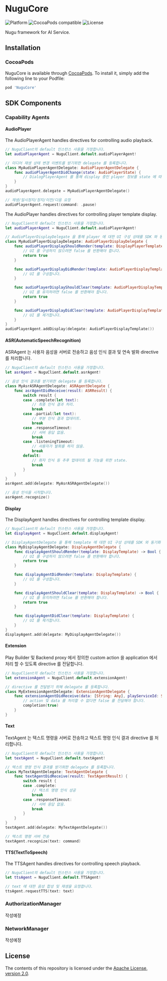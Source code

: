# NuguCore
![Platform](https://img.shields.io/cocoapods/p/NuguCore)
![CocoaPods compatible](https://img.shields.io/cocoapods/v/NuguCore)
![License](https://img.shields.io/github/license/nugu-developers/nugu-ios)

Nugu framework for AI Service.

## Installation

### CocoaPods
NuguCore is available through [CocoaPods](https://cocoapods.org). To install
it, simply add the following line to your Podfile:
```ruby
pod 'NuguCore'
```

## SDK Components
### Capability Agents
#### AudioPlayer
The AudioPlayerAgent handles directives for controlling audio playback.

```swift
// NuguClient의 default 인스턴스 사용을 가정합니다.
let audioPlayerAgent = NuguClient.default.audioPlayerAgent!

// 미디어 재생 상태 변경 이벤트를 받기위한 delegate 를 등록합니다.
class MyAudioPlayerAgentDelegate: AudioPlayerAgentDelegate {
    func audioPlayerAgentDidChange(state: AudioPlayerState) {
        // DialogPlayerAgent 를 통해 display 중인 player 정보를 state 에 따라 업데이트 합니다.
    }
}
audioPlayerAgent.delegate = MyAudioPlayerAgentDelegate()

// 재생/일시정지/정지/이전/다음 요청
audioPlayerAgent.request(command: .pause)
```

The AudioPlayer handles directives for controlling player template display.

```swift
// NuguClient의 default 인스턴스 사용을 가정합니다.
let audioPlayerAgent = NuguClient.default.audioPlayerAgent!

// AudioPlayerDisplayDelegate 을 통해 player 에 대한 UI 구성 상태를 SDK 와 동기화 합니다.
class MyAudioPlayerDisplayDelegate: AudioPlayerDisplayDelegate {
    func audioPlayerDisplayShouldRender(template: DisplayPlayerTemplate) -> Bool {
        // UI 를 구성하지 않으려면 false 를 반환해야 합니다.
        return true
    }

    func audioPlayerDisplayDidRender(template: AudioPlayerDisplayTemplate) {
        // UI 를 구성합니다.
    }

    func audioPlayerDisplayShouldClear(template: AudioPlayerDisplayTemplate) -> Bool {
        // UI 를 유지하려면 false 를 반환해야 합니다.
        return true
    }

    func audioPlayerDisplayDidClear(template: AudioPlayerDisplayTemplate) {
        // UI 를 제거합니다.
    }
}
audioPlayerAgent.addDisplay(delegate: AudioPlayerDisplayTemplate())
```

#### ASR(AutomaticSpeechRecognition)
ASRAgent 는 사용자 음성을 서버로 전송하고 음성 인식 결과 및 연속 발화 directive 를 처리합니다.

```swift
// NuguClient의 default 인스턴스 사용을 가정합니다.
let asrAgent = NuguClient.default.asrAgent!

// 음성 인식 결과를 받기위한 delegate 를 등록합니다.
class MyAsrASRAgentDelegate: ASRAgentDelegate {
    func asrAgentDidReceive(result: ASRResult) {
        switch result {
        case .complete(let text):
            // 최종 인식 결과 처리.
            break
        case .partial(let text):
            // 부분 인식 결과 업데이트.
            break
        case .responseTimeout:
            // 서버 응답 없음.
            break
        case .listeningTimeout:
            // 사용자가 발화를 하지 않음.
            break
        default: 
            // 화자 인식 등 추후 업데이트 될 기능을 위한 state.
            break
        }
    }
}
asrAgent.add(delegate: MyAsrASRAgentDelegate())

// 음성 인식을 시작합니다.
asrAgent.recognize()
```

#### Display
The DisplayAgent handles directives for controlling template display.

```swift
// NuguClient의 default 인스턴스 사용을 가정합니다.
let displayAgent = NuguClient.default.displayAgent!

// DisplayAgentDelegate 을 통해 template 에 대한 UI 구성 상태를 SDK 와 동기화 합니다.
class MyDisplayAgentDelegate: DisplayAgentDelegate {
    func displayAgentShouldRender(template: DisplayTemplate) -> Bool {
        // UI 를 구성하지 않으려면 false 를 반환해야 합니다.
        return true
    }

    func displayAgentDidRender(template: DisplayTemplate) {
        // UI 를 구성합니다.
    }

    func displayAgentShouldClear(template: DisplayTemplate) -> Bool {
        // UI 를 유지하려면 false 를 반환해야 합니다.
        return true
    }

    func displayAgentDidClear(template: DisplayTemplate) {
        // UI 를 제거합니다.
    }
}
displayAgent.add(delegate: MyDisplayAgentDelegate())
```

#### Extension
Play Builder 및 Backend proxy 에서 정의한 custom action 을 application 에서 처리 할 수 있도록 directive 를 전달합니다.

```swift
// NuguClient의 default 인스턴스 사용을 가정합니다.
let extensionAgent = NuguClient.default.extensionAgent!

// directive 를 전달받기 위해 delegate 를 등록합니다.
class MyExtensionAgentDelegate: ExtensionAgentDelegate {
    func extensionAgentDidReceive(data: [String: Any], playServiceId: String, completion: @escaping (Bool) -> Void) {
        // action 및 data 를 처리할 수 없다면 false 를 전달해야 합니다.
        completion(true)
    }
}
```

#### Text
TextAgent 는 텍스트 명령을 서버로 전송하고 텍스트 명령 인식 결과 directive 를 처리합니다.

```swift
// NuguClient의 default 인스턴스 사용을 가정합니다.
let textAgent = NuguClient.default.textAgent!

// 텍스트 명령 인식 결과를 받기위한 delegate 를 등록합니다.
class MyTextAgentDelegate: TextAgentDelegate {
    func textAgentDidReceive(result: TextAgentResult) {
        switch result {
        case .complete:
            // 텍스트 명령 인식 성공
            break
        case .responseTimeout:
            // 서버 응답 없음.
            break
        }
    }
}
textAgent.add(delegate: MyTextAgentDelegate())

// 텍스트 명령 서버 전송
textAgent.recognize(text: command)
```

#### TTS(TextToSpeech)
The TTSAgent handles directives for controlling speech playback.

```swift
// NuguClient의 default 인스턴스 사용을 가정합니다.
let ttsAgent = NuguClient.default.TTSAgent!

// text 에 대한 음성 합성 및 재생을 요청합니다.
ttsAgent.requestTTS(text: text)
```

### AuthorizationManager
작성예정

### NetworkManager
작성예정

## License
The contents of this repository is licensed under the
[Apache License, version 2.0](http://www.apache.org/licenses/LICENSE-2.0).
